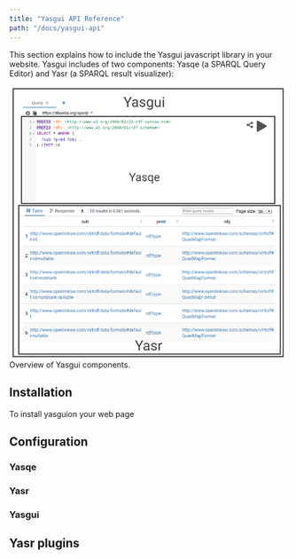 ```yaml
---
title: "Yasgui API Reference"
path: "/docs/yasgui-api"
---
```


This section explains how to include the Yasgui javascript library in your website.
Yasgui includes of two components: Yasqe (a SPARQL Query Editor) and Yasr (a SPARQL result visualizer):

![Overview of Yasgui Components](yasgui.png) Overview of Yasgui components.


## Installation

To install yasguion your web page


## Configuration

### Yasqe

### Yasr


### Yasgui



## Yasr plugins
